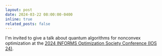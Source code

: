 ```yaml
---
layout: post
date: 2024-03-22 08:00:00-0400
inline: true
related_posts: false
---
```


I'm invited to give a talk about quantum algorithms for nonconvex optimization at the [2024 INFORMS Optimization Society Conference (IOS 24)](https://ios2024.rice.edu/).
